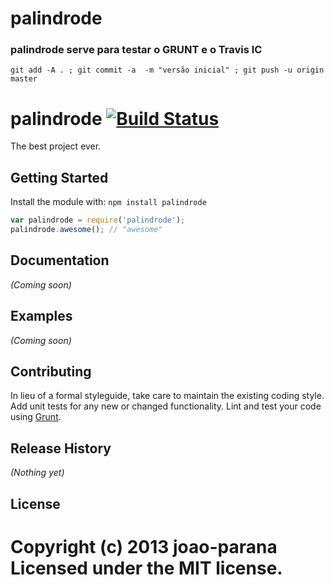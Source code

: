 
palindrode
==========

### palindrode serve para testar o GRUNT e o Travis IC

    git add -A . ; git commit -a  -m "versão inicial" ; git push -u origin master

# palindrode [![Build Status](https://secure.travis-ci.org/joao_parana/palindrode.png?branch=master)](http://travis-ci.org/joao_parana/palindrode)

The best project ever.

## Getting Started
Install the module with: `npm install palindrode`

```javascript
var palindrode = require('palindrode');
palindrode.awesome(); // "awesome"
```

## Documentation
_(Coming soon)_

## Examples
_(Coming soon)_

## Contributing
In lieu of a formal styleguide, take care to maintain the existing coding style. Add unit tests for any new or changed functionality. Lint and test your code using [Grunt](http://gruntjs.com/).

## Release History
_(Nothing yet)_

## License
Copyright (c) 2013 joao-parana  
Licensed under the MIT license.
=======

